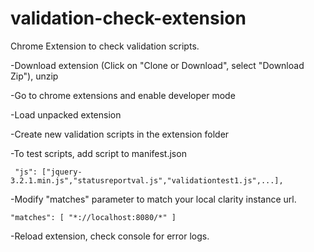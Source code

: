 # validation-check-extension
Chrome Extension to check validation scripts.

-Download extension (Click on "Clone or Download", select "Download Zip"), unzip

-Go to chrome extensions and enable developer mode

-Load unpacked extension

-Create new validation scripts in the extension folder

-To test scripts, add script to manifest.json

```
 "js": ["jquery-3.2.1.min.js","statusreportval.js","validationtest1.js",...],
 ```
-Modify "matches" parameter to match your local clarity instance url.
```
"matches": [ "*://localhost:8080/*" ]
```
-Reload extension, check console for error logs.
